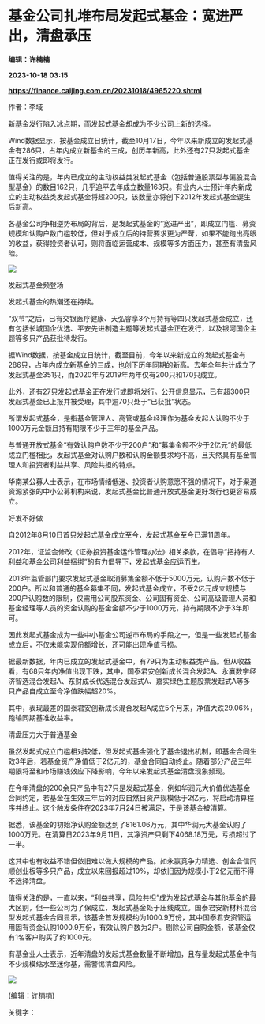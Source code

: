 # 基金公司扎堆布局发起式基金：宽进严出，清盘承压
**编辑：许楠楠**

**2023-10-18 03:15**

**https://finance.caijing.com.cn/20231018/4965220.shtml**

作者：李域

新基金发行陷入冰点期，而发起式基金却成为不少公司上新的选择。

Wind数据显示，按基金成立日统计，截至10月17日，今年以来新成立的发起式基金有286只，占年内成立新基金的三成，创历年新高，此外还有27只发起式基金正在发行或即将发行。

值得关注的是，年内已成立的主动权益类发起式基金（包括普通股票型与偏股混合型基金）的数目162只，几乎追平去年成立数量163只。有业内人士预计年内新成立的主动权益类发起式基金将超200只，该数量亦将创下2012年发起式基金诞生后新高。

各基金公司争相逆势布局的背后，是发起式基金的“宽进严出”，即成立门槛、募资规模和认购户数门槛较低，但对于成立后的持营要求更为严苛，如果不能跑出亮眼的收益，获得投资者认可，则将面临运营成本、规模等多方面压力，甚至有清盘风险。

![](https://stcn-main.oss-cn-shenzhen.aliyuncs.com/upload/wechat/20231018/kw2nrMk65sfg30Wzn4icRnnG13oAGL4IFKYWvJG3xQDnARjuiaQ76BuXAcu6OYaRO8C2jo1rKjLJvrbZ736QCm8Q.png)

发起式基金频登场

发起式基金的热潮还在持续。

“双节”之后，已有交银医疗健康、天弘睿享3个月持有等四只发起式基金成立，还有包括长城国企优选、平安先进制造主题等发起式基金正在发行，以及银河国企主题等多只产品获批待发行。

据Wind数据，按基金成立日统计，截至目前，今年以来新成立的发起式基金有286只，占年内成立新基金的三成，也创下历年同期的新高。去年全年共计成立了发起式基金351只，而2020年与2019年两年仅有200只和170只成立。

此外，还有27只发起式基金正在发行或即将发行。公开信息显示，已有超300只发起式基金已上报并被受理，其中逾70只处于“已获批”状态。

所谓发起式基金，是指基金管理人、高管或基金经理作为基金发起人认购不少于1000万元金额且持有期限不少于三年的基金产品。

与普通开放式基金“有效认购户数不少于200户”和“募集金额不少于2亿元”的最低成立门槛相比，发起式基金对认购户数和认购金额要求均不高，且天然具有基金管理人和投资者利益共享、风险共担的特点。

华南某公募人士表示，在市场情绪低迷、投资者认购意愿不强的情况下，对于渠道资源紧张的中小公募机构来说，发起式基金比普通开放式基金更好发行也更容易成立。

好发不好做

自2012年8月10日首只发起式基金成立至今，发起式基金至今已满11周年。

2012年，证监会修改《证券投资基金运作管理办法》相关条款，在倡导“把持有人利益和基金公司利益捆绑”的有力倡导下，发起式基金应运而生。

2013年监管部门要求发起式基金取消募集金额不低于5000万元，认购户数不低于200户。所以和普通的基金募集不同，发起式基金成立，不受2亿元成立规模与200户认购数的限制，仅需用公司股东资金、公司固有资金、公司高级管理人员和基金经理等人员的资金认购的基金金额不少于1000万元，持有期限不少于3年即可。

因此发起式基金成为一些中小基金公司逆市布局的手段之一，但是一些发起式基金成立后，不仅未能实现份额增长，还可能出现净值亏损。

据最新数据，年内已成立的发起式基金中，有79只为主动权益类产品。但从收益看，有68只年内净值出现下跌，其中，国泰君安创新成长混合发起A、永赢数字经济智选混合发起A、东财成长优选混合发起式A、嘉实绿色主题股票发起式A等多只产品自成立至今净值跌幅超20%。

其中，表现最差的国泰君安创新成长混合发起A成立5个月来，净值大跌29.06%，跑输同期基准收益率。

清盘压力大于普通基金

虽然发起式成立门槛相对较低，但发起式基金强化了基金退出机制，即基金合同生效3年后，若基金资产净值低于2亿元的，基金合同自动终止。随着部分产品三年期限将至和市场赚钱效应下降影响，今年以来发起式基金清盘现象频现。

在今年清盘的200余只产品中有27只是发起式基金，例如华润元大价值优选基金合同约定，若基金在生效三年后的对应自然日资产规模低于2亿元，将启动清算程序并终止。这个触发条件在2023年7月24日被满足，于是该基金被清算。

据悉，该基金的初始净认购金额达到了8161.06万元，其中华润元大基金认购了1000万元。在清算日2023年9月11日，其净资产只剩下4068.18万元，亏损超过了一半。

这其中也有收益不错但依旧难以做大规模的产品。如永赢竞争力精选、创金合信同顺创业板等多只产品，成立以来回报超过10%，却依旧因为规模小于2亿元而不得不选择清盘。

值得关注的是，一直以来，“利益共享，风险共担”成为发起式基金与其他基金的最大区别，但一些公司为了保成立，发起式基金处于压线成立。国泰君安新材料混合型发起式基金合同显示，该基金首发规模约为1000.9万份，其中国泰君安资管运用固有资金认购1000.9万份，有效认购户数为2户。剔除公司自购金额，该基金仅有1名客户购买了约1000元。

有基金业人士表示，近年清盘的发起式基金数量不断增加，且存量发起式基金中有不少规模缩水至迷你基，需警惕清盘风险。

![](https://tx1.cdn.caijing.com.cn/2014-03-27/114048455.jpg)

(编辑：许楠楠)

关键字：